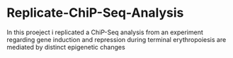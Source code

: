 # Replicate-ChiP-Seq-Analysis
In this proeject i replicated a ChiP-Seq analysis from an experiment regarding gene induction and repression during terminal erythropoiesis are mediated by distinct epigenetic changes
